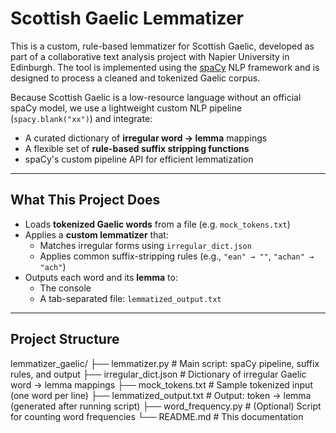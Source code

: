 # Scottish Gaelic Lemmatizer

This is a custom, rule-based lemmatizer for Scottish Gaelic, developed as part of a collaborative text analysis project with Napier University in Edinburgh. The tool is implemented using the [spaCy](https://spacy.io/) NLP framework and is designed to process a cleaned and tokenized Gaelic corpus.

Because Scottish Gaelic is a low-resource language without an official spaCy model, we use a lightweight custom NLP pipeline (`spacy.blank("xx")`) and integrate:

- A curated dictionary of **irregular word → lemma** mappings
- A flexible set of **rule-based suffix stripping functions**
- spaCy's custom pipeline API for efficient lemmatization

---

## What This Project Does

- Loads **tokenized Gaelic words** from a file (e.g. `mock_tokens.txt`)
- Applies a **custom lemmatizer** that:
  - Matches irregular forms using `irregular_dict.json`
  - Applies common suffix-stripping rules (e.g., `"ean" → ""`, `"achan" → "ach"`)
- Outputs each word and its **lemma** to:
  - The console
  - A tab-separated file: `lemmatized_output.txt`

---

## Project Structure
lemmatizer_gaelic/
├── lemmatizer.py # Main script: spaCy pipeline, suffix rules, and output
├── irregular_dict.json # Dictionary of irregular Gaelic word → lemma mappings
├── mock_tokens.txt # Sample tokenized input (one word per line)
├── lemmatized_output.txt # Output: token → lemma (generated after running script)
├── word_frequency.py # (Optional) Script for counting word frequencies
└── README.md # This documentation


